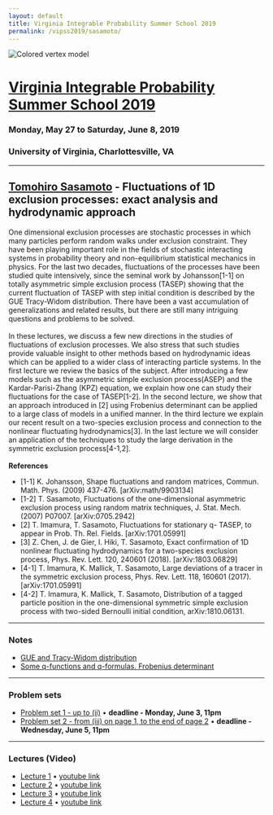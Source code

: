 ```yaml
---
layout: default
title: Virginia Integrable Probability Summer School 2019
permalink: /vipss2019/sasamoto/
---
```


<img src="{{site.url}}/img/color-vertex.jpg" style="max-width:100%" alt="Colored vertex model">

# <a href="{{site.url}}/vipss2019/">Virginia Integrable Probability Summer School 2019</a>

### Monday, May 27 to Saturday, June 8, 2019

### University of Virginia, Charlottesville, VA

---

<h2 class="mb-4"><a href="https://search.star.titech.ac.jp/titech-ss/pursuer.act?event=outside&key_t2r2Rid=CTT100380272&lang=en">Tomohiro Sasamoto</a> - Fluctuations of 1D exclusion processes: exact analysis and hydrodynamic approach</h2>

One dimensional exclusion processes are stochastic processes in which many particles perform random walks under exclusion constraint. They have been playing important role in the fields of stochastic interacting systems in probability theory and non-equilibrium statistical mechanics in physics. For the last two decades, fluctuations of the processes have been studied quite intensively, since the seminal work by Johansson[1-1] on totally asymmetric simple exclusion process (TASEP) showing that the current fluctuation of TASEP with step initial condition is described by the GUE Tracy-Widom distribution. There have been a vast accumulation of generalizations and related results, but there are still many intriguing questions and problems to be solved.
<br><br>
In these lectures, we discuss a few new directions in the studies of fluctuations of exclusion processes. We also stress that such studies provide valuable insight to other methods based on hydrodynamic ideas which can be applied to a wider class of interacting particle systems. In the first lecture we review the basics of the subject. After introducing a few models such as the asymmetric simple exclusion process(ASEP) and the Kardar-Parisi-Zhang (KPZ) equation, we explain how one can study their fluctuations for the case of TASEP[1-2]. In the second lecture, we show that an approach introduced in [2] using Frobenius determinant can be applied to a large class of models in a unified manner. In the third lecture we explain our recent result on a two-species exclusion process and connection to the nonlinear fluctuating hydrodynamics[3]. In the last lecture we will consider an application of the techniques to study the large derivation in the symmetric exclusion process[4-1,2].
<br><br>
<strong>References</strong>
<ul>
<li>[1-1] K. Johansson, Shape fluctuations and random matrices, Commun. Math. Phys. (2009) 437-476. [arXiv:math/9903134]</li>
<li>[1-2] T. Sasamoto, Fluctuations of the one-dimensional asymmetric exclusion process using random matrix 
techniques, J. Stat. Mech. (2007) P07007. [arXiv:0705.2942]</li>
<li>[2] T. Imamura, T. Sasamoto, Fluctuations for stationary q- TASEP, to appear in Prob. Th. Rel. Fields. [arXiv:1701.05991]</li>
<li>[3] Z. Chen, J. de Gier, I. Hiki, T. Sasamoto, Exact confirmation of 1D nonlinear fluctuating hydrodynamics for a two-species exclusion process, Phys. Rev. Lett. 120, 240601 (2018). [arXiv:1803.06829]</li>
<li>[4-1] T. Imamura, K. Mallick, T. Sasamoto, Large deviations of a tracer in the symmetric exclusion process, 
Phys. Rev. Lett. 118, 160601 (2017). [arXiv:1701.05991]</li>
<li>[4-2] T. Imamura, K. Mallick, T. Sasamoto, Distribution of a tagged particle position in the one-dimensional symmetric simple exclusion process with two-sided Bernoulli initial condition, arXiv:1810.06131.</li>
</ul>

--- 

### Notes

- [GUE and Tracy-Widom distribution]({{site.url}}/vipss2019/sasamoto/GUE.pdf)
- [Some q-functions and q-formulas. Frobenius determinant]({{site.url}}/vipss2019/sasamoto/notes2.pdf)

--- 

### Problem sets

- [Problem set 1 - up to (ii)]({{site.url}}/vipss2019/sasamoto/S_problem_set_1.pdf) &bull; **deadline - Monday, June 3, 11pm**
- [Problem set 2 - from (iii) on page 1, to the end of page 2]({{site.url}}/vipss2019/sasamoto/S_problem_set_2.pdf) &bull; **deadline - Wednesday, June 5, 11pm**

---

### Lectures (Video)

- [Lecture 1](http://vipss19-lect.s3-website-us-east-1.amazonaws.com/Sasamoto-1.mp4) &bull; [youtube link](https://youtu.be/amZ0OqCW9ug)
- [Lecture 2](http://vipss19-lect.s3-website-us-east-1.amazonaws.com/Sasamoto-2.mp4) &bull; [youtube link](https://youtu.be/gJuStEk5NRQ)
- [Lecture 3](http://vipss19-lect.s3-website-us-east-1.amazonaws.com/Sasamoto-3.mp4) &bull; [youtube link](https://youtu.be/JATxTY92p3k)
- [Lecture 4](http://vipss19-lect.s3-website-us-east-1.amazonaws.com/Sasamoto-4.mp4) &bull; [youtube link]()
